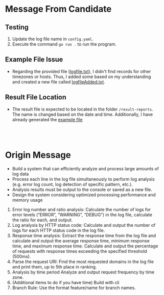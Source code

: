 # Message From Candidate

## Testing
1. Update the log file name in `config.yaml`.
2. Execute the command `go run .` to run the program.

## Example File Issue
- Regarding the provided file ([logfile.txt](https://github.com/rachataptnn/log-insight-task/blob/feature/log-analyzer/logfile.txt)), I didn't find records for other timezones or hosts. Thus, I added some based on my understanding and created a new file called  [logfileAdded.txt](https://github.com/rachataptnn/log-insight-task/blob/feature/log-analyzer/logfileAdded.txt).


## Result File Location
- The result file is expected to be located in the folder `/result-reports`. The name is changed based on the date and time. Additionally, I have already generated the [example file](https://github.com/rachataptnn/log-insight-task/blob/feature/log-analyzer/result-reports/log-report24-03-10T02-08.md)
<br><br><br><br>

# Origin Message
* Build a system that can efficiently analyze and process large amounts of log data
* Process each line in the log file simultaneously to perform log analysis (e.g. error log count, log detection of specific pattern, etc.).
* Analysis results must be output to the console or saved as a new file.
* Design the system considering optimized processing performance and memory usage
1. Error log number and ratio analysis:
Calculate the number of logs for error levels (“ERROR”, “WARNING”, “DEBUG”) in the log file, calculate the ratio for each, and output.
2. Log analysis by HTTP status code:
Calculate and output the number of logs for each HTTP status code in the log file.
3. Response time analysis:
Extract the response time from the log file and calculate and output the average response time, minimum response time, and maximum response time.
Calculate and output the percentage of requests with response times exceeding the specified threshold (500ms).
4. Parse the request URI:
Find the most requested domains in the log file and print them, up to 5th place in ranking.
5. Analysis by time period
Analyze and output request frequency by time zone.
6. (Additional items to do if you have time) Build with cli
7. Branch Rule: Use the format feature/name for branch names.
